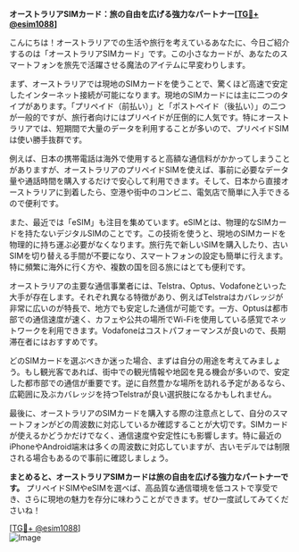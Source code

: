 **オーストラリアSIMカード：旅の自由を広げる強力なパートナー[[TG💪+ @esim1088](https://t.me/s/esim1088)]**

こんにちは！オーストラリアでの生活や旅行を考えているあなたに、今日ご紹介するのは「オーストラリアSIMカード」です。この小さなカードが、あなたのスマートフォンを旅先で活躍させる魔法のアイテムに早変わりします。

まず、オーストラリアでは現地のSIMカードを使うことで、驚くほど高速で安定したインターネット接続が可能になります。現地のSIMカードには主に二つのタイプがあります。「プリペイド（前払い）」と「ポストペイド（後払い）」の二つが一般的ですが、旅行者向けにはプリペイドが圧倒的に人気です。特にオーストラリアでは、短期間で大量のデータを利用することが多いので、プリペイドSIMは使い勝手抜群です。

例えば、日本の携帯電話は海外で使用すると高額な通信料がかかってしまうことがありますが、オーストラリアのプリペイドSIMを使えば、事前に必要なデータ量や通話時間を購入するだけで安心して利用できます。そして、日本から直接オーストラリアに到着したら、空港や街中のコンビニ、電気店で簡単に入手できるので便利です。

また、最近では「eSIM」も注目を集めています。eSIMとは、物理的なSIMカードを持たないデジタルSIMのことです。この技術を使うと、現地のSIMカードを物理的に持ち運ぶ必要がなくなります。旅行先で新しいSIMを購入したり、古いSIMを切り替える手間が不要になり、スマートフォンの設定も簡単に行えます。特に頻繁に海外に行く方や、複数の国を回る旅にはとても便利です。

オーストラリアの主要な通信事業者には、Telstra、Optus、Vodafoneといった大手が存在します。それぞれ異なる特徴があり、例えばTelstraはカバレッジが非常に広いのが特長で、地方でも安定した通信が可能です。一方、Optusは都市部での通信速度が速く、カフェや公共の場所でWi-Fiを使用している感覚でネットワークを利用できます。Vodafoneはコストパフォーマンスが良いので、長期滞在者にはおすすめです。

どのSIMカードを選ぶべきか迷った場合、まずは自分の用途を考えてみましょう。もし観光客であれば、街中での観光情報や地図を見る機会が多いので、安定した都市部での通信が重要です。逆に自然豊かな場所を訪れる予定があるなら、広範囲に及ぶカバレッジを持つTelstraが良い選択肢になるかもしれません。

最後に、オーストラリアのSIMカードを購入する際の注意点として、自分のスマートフォンがどの周波数に対応しているか確認することが大切です。SIMカードが使えるかどうかだけでなく、通信速度や安定性にも影響します。特に最近のiPhoneやAndroid端末は多くの周波数に対応していますが、古いモデルでは制限される場合もあるので事前に確認しましょう。

**まとめると、オーストラリアSIMカードは旅の自由を広げる強力なパートナーです。** プリペイドSIMやeSIMを選べば、高品質な通信環境を低コストで享受でき、さらに現地の魅力を存分に味わうことができます。ぜひ一度試してみてくださいね！

[[TG💪+ @esim1088](https://t.me/s/esim1088)]  
![Image](https://i.postimg.cc/Y0z9fWf4/image.png)